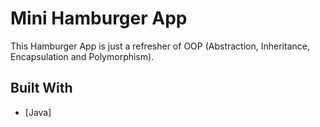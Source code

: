 # Mini Hamburger App
This Hamburger App is just a refresher of OOP (Abstraction, Inheritance, Encapsulation and Polymorphism).

## Built With
- [Java]
